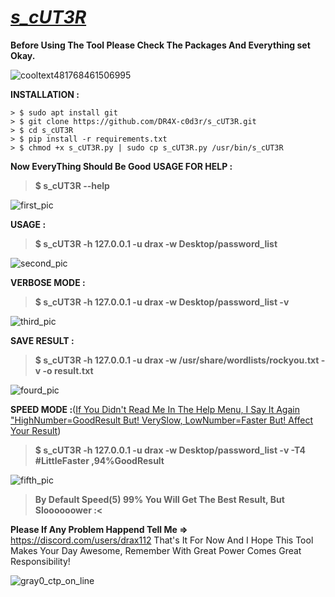 # <ins>***s_cUT3R***</ins>
**Before Using The Tool Please Check The Packages And Everything set Okay.**

![cooltext481768461506995](https://github.com/user-attachments/assets/a9713895-e486-4a73-b554-d5bfbbac247f)
                                  
**INSTALLATION :**
```
> $ sudo apt install git
> $ git clone https://github.com/DR4X-c0d3r/s_cUT3R.git
> $ cd s_cUT3R
> $ pip install -r requirements.txt
> $ chmod +x s_cUT3R.py | sudo cp s_cUT3R.py /usr/bin/s_cUT3R
```
**Now EveryThing Should Be Good**
**USAGE FOR HELP :**
> **$ s_cUT3R --help**

![first_pic](https://github.com/user-attachments/assets/6ba6f345-d961-472c-a865-6bef5d401ab0)

**USAGE :**
> **$ s_cUT3R -h 127.0.0.1 -u drax -w Desktop/password_list**

![second_pic](https://github.com/user-attachments/assets/f30fa33c-1ef2-4528-8515-ba79a6022828)

**VERBOSE MODE :**
> **$ s_cUT3R -h 127.0.0.1 -u drax -w Desktop/password_list -v**

![third_pic](https://github.com/user-attachments/assets/15942d12-a2e9-4fa5-92ff-83372b84b5e9)

**SAVE RESULT :**
> **$ s_cUT3R -h 127.0.0.1 -u drax -w /usr/share/wordlists/rockyou.txt -v -o result.txt**

![fourd_pic](https://github.com/user-attachments/assets/83f98016-8cdf-4117-b712-99b98284b4ff)

**SPEED MODE :**(<ins>If You Didn't Read Me In The Help Menu, I Say It Again "HighNumber=GoodResult But! VerySlow, LowNumber=Faster But! Affect Your Result</ins>)
> **$ s_cUT3R -h 127.0.0.1 -u drax -w Desktop/password_list -v -T4 #LittleFaster ,94%GoodResult**

![fifth_pic](https://github.com/user-attachments/assets/fcdc607f-27a6-4b74-82d8-5ea4e3c5c88e)
> **By Default Speed(5) 99% You Will Get The Best Result, But Sloooooower :<**

**Please If Any Problem Happend Tell Me =>** https://discord.com/users/drax112
That's It For Now And I Hope This Tool Makes Your Day Awesome, Remember With Great Power Comes Great Responsibility!

![gray0_ctp_on_line](https://github.com/user-attachments/assets/666442e5-7ae5-485d-9dff-2667aa8efb7e)
